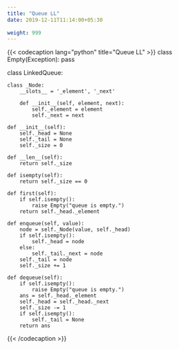 ```yaml
---
title: "Queue LL"
date: 2019-12-11T11:14:00+05:30
 
weight: 999
---
```


{{< codecaption lang="python" title="Queue LL" >}}
class Empty(Exception):
    pass

class LinkedQueue:

    class _Node:
        __slots__ = '_element', '_next'

        def __init__(self, element, next):
            self._element = element
            self._next = next

    def __init__(self):
        self._head = None
        self._tail = None
        self._size = 0

    def __len__(self):
        return self._size

    def isempty(self):
        return self._size == 0

    def first(self):
        if self.isempty():
            raise Empty("queue is empty.")
        return self._head._element

    def enqueue(self, value):
        node = self._Node(value, self._head)
        if self.isempty():
            self._head = node
        else:
            self._tail._next = node
        self._tail = node
        self._size += 1

    def dequeue(self):
        if self.isempty():
            raise Empty("queue is empty.")
        ans = self._head._element
        self._head = self._head._next
        self._size -= 1
        if self.isempty():
            self._tail = None
        return ans
{{< /codecaption >}}
